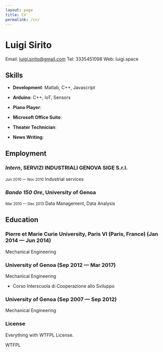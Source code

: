 ```yaml
---
layout: page
title: CV
permalink: /cv/
---
```



# Luigi Sirito

Email: luigi.sirito@gmail.com
Tel: 3335451098
Web: luigi.space




## Skills

- **Development**: Matlab, C++, Javascript

- **Arduino**: C++, IoT, Sensors

- **Piano Player**: 

- **Microsoft Office Suite**: 

- **Theater Technician**: 

- **News Writing**: 



## Employment

### *Intern*, SERVIZI INDUSTRIALI GENOVA SIGE S.r.l.
<small>Jun 2010 — Nov 2010</small>
Industrial services

### *Bando 150 Ore*, University of Genoa
<small>Mar 2010 — Dec 2013</small>
Data Management, Data Analysis



## Education

### Pierre et Marie Curie University, Paris VI (Paris, France) (Jan 2014 — Jun 2014)
Mechanical Engineering

### University of Genoa (Sep 2012 — Mar 2017)
Mechanical Engineering

- Corso Interscuola di Cooperazione allo Sviluppo

### University of Genoa (Sep 2007 — Sep 2012)
Mechanical Engineering




### License

Everything with WTFPL License.

<a href="http://www.wtfpl.net/"><img
       src="http://www.wtfpl.net/wp-content/uploads/2012/12/wtfpl-badge-4.png"
       width="80" height="15" alt="WTFPL" /></a>

